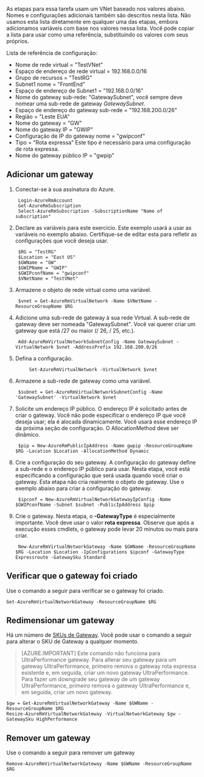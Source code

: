 As etapas para essa tarefa usam um VNet baseado nos valores abaixo. Nomes e configurações adicionais também são descritos nesta lista. Não usamos esta lista diretamente em qualquer uma das etapas, embora adicionamos variáveis com base nos valores nessa lista. Você pode copiar a lista para usar como uma referência, substituindo os valores com seus próprios.

Lista de referência de configuração:
    
- Nome de rede virtual = "TestVNet"
- Espaço de endereço de rede virtual = 192.168.0.0/16
- Grupo de recursos = "TestRG"
- Subnet1 nome = "FrontEnd" 
- Espaço de endereço de Subnet1 = "192.168.0.0/16"
- Nome do gateway sub-rede: "GatewaySubnet", você sempre deve nomear uma sub-rede de gateway *GatewaySubnet*.
- Espaço de endereço do gateway sub-rede = "192.168.200.0/26"
- Região = "Leste EUA"
- Nome do gateway = "GW"
- Nome do gateway IP = "GWIP"
- Configuração de IP do gateway nome = "gwipconf"
-  Tipo = "Rota expressa" Este tipo é necessário para uma configuração de rota expressa.
- Nome do gateway público IP = "gwpip"


## <a name="add-a-gateway"></a>Adicionar um gateway

1. Conectar-se à sua assinatura do Azure. 

        Login-AzureRmAccount
        Get-AzureRmSubscription 
        Select-AzureRmSubscription -SubscriptionName "Name of subscription"

2. Declare as variáveis para este exercício. Este exemplo usará a usar as variáveis no exemplo abaixo. Certifique-se de editar esta para refletir as configurações que você deseja usar. 
        
        $RG = "TestRG"
        $Location = "East US"
        $GWName = "GW"
        $GWIPName = "GWIP"
        $GWIPconfName = "gwipconf"
        $VNetName = "TestVNet"

3. Armazene o objeto de rede virtual como uma variável.

        $vnet = Get-AzureRmVirtualNetwork -Name $VNetName -ResourceGroupName $RG

4. Adicione uma sub-rede de gateway à sua rede Virtual. A sub-rede de gateway deve ser nomeada "GatewaySubnet". Você vai querer criar um gateway que está /27 ou maior (/ 26, / 25, etc.).
            
        Add-AzureRmVirtualNetworkSubnetConfig -Name GatewaySubnet -VirtualNetwork $vnet -AddressPrefix 192.168.200.0/26

5. Defina a configuração.

            Set-AzureRmVirtualNetwork -VirtualNetwork $vnet

6. Armazene a sub-rede de gateway como uma variável.

        $subnet = Get-AzureRmVirtualNetworkSubnetConfig -Name 'GatewaySubnet' -VirtualNetwork $vnet

7. Solicite um endereço IP público. O endereço IP é solicitado antes de criar o gateway. Você não pode especificar o endereço IP que você deseja usar; ela é alocada dinamicamente. Você usará esse endereço IP da próxima seção de configuração. O AllocationMethod deve ser dinâmico.

        $pip = New-AzureRmPublicIpAddress -Name gwpip -ResourceGroupName $RG -Location $Location -AllocationMethod Dynamic

8. Crie a configuração do seu gateway. A configuração do gateway define a sub-rede e o endereço IP público para usar. Nesta etapa, você está especificando a configuração que será usada quando você criar o gateway. Esta etapa não cria realmente o objeto de gateway. Use o exemplo abaixo para criar a configuração do gateway. 

        $ipconf = New-AzureRmVirtualNetworkGatewayIpConfig -Name $GWIPconfName -Subnet $subnet -PublicIpAddress $pip

9. Crie o gateway. Nesta etapa, o **-GatewayType** é especialmente importante. Você deve usar o valor **rota expressa**. Observe que após a execução esses cmdlets, o gateway pode levar 20 minutos ou mais para criar.

        New-AzureRmVirtualNetworkGateway -Name $GWName -ResourceGroupName $RG -Location $Location -IpConfigurations $ipconf -GatewayType Expressroute -GatewaySku Standard

## <a name="verify-the-gateway-was-created"></a>Verificar que o gateway foi criado

Use o comando a seguir para verificar se o gateway foi criado.

    Get-AzureRmVirtualNetworkGateway -ResourceGroupName $RG

## <a name="resize-a-gateway"></a>Redimensionar um gateway

Há um número de [SKUs de Gateway](../articles/expressroute/expressroute-about-virtual-network-gateways.md). Você pode usar o comando a seguir para alterar o SKU de Gateway a qualquer momento.

>[AZURE.IMPORTANT] Este comando não funciona para UltraPerformance gateway. Para alterar seu gateway para um gateway UltraPerformance, primeiro remova o gateway rota expressa existente e, em seguida, criar um novo gateway UltraPerformance. Para fazer um downgrade seu gateway de um gateway UltraPerformance, primeiro remova o gateway UltraPerformance e, em seguida, criar um novo gateway.

    $gw = Get-AzureRmVirtualNetworkGateway -Name $GWName -ResourceGroupName $RG
    Resize-AzureRmVirtualNetworkGateway -VirtualNetworkGateway $gw -GatewaySku HighPerformance

## <a name="remove-a-gateway"></a>Remover um gateway

Use o comando a seguir para remover um gateway

    Remove-AzureRmVirtualNetworkGateway -Name $GWName -ResourceGroupName $RG  
